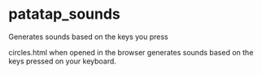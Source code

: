 # patatap_sounds
Generates sounds based on the keys you press

circles.html when opened in the browser generates sounds based on the keys pressed on your keyboard.
